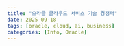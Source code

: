 ```yaml
---
title: "오라클 클라우드 서비스 기술 경쟁력"
date: 2025-09-18
tags: [oracle, cloud, ai, business]
categories: [Info, Oracle]
---
```


